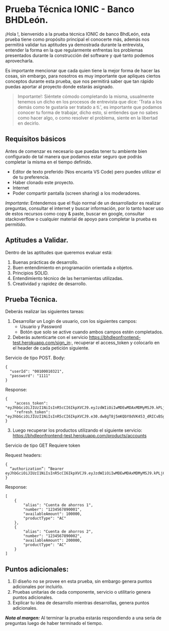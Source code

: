 # Prueba Técnica IONIC  - Banco BHDLeón.

¡Hola !, bienvenido a la prueba técnica IONIC de banco BhdLeón, esta prueba tiene como propósito principal el conocerte más, además nos permitirá validar tus aptitudes ya demostrada durante la entrevista, entender la forma en la que regularmente enfrentas los problemas presentados durante la construcción del software y qué tanto podemos aprovecharla.

Es importante mencionar que cada quien tiene la mejor forma de hacer las cosas, sin embargo, para nosotros es muy importante que apliques ciertos conceptos durante esta prueba, que nos permitirá saber que tan rápido puedas aportar al proyecto donde estarás asignado.

> Importante!: Siéntete cómodo completando la misma, usualmente tenemos un dicho en los procesos de entrevista que dice: 'Trata a los demás como te gustaría ser tratado a ti.', es importante que podamos conocer tu forma de trabajar, dicho esto, si entiendes que no sabes como hacer algo, o como resolver el problema, siente en la libertad en decirlo.

## Requisitos básicos

Antes de comenzar es necesario que puedas tener tu ambiente bien configurado de tal manera que podamos estar seguro que podrás completar la misma en el tiempo definido.

- Editor de texto preferido (Nos encanta VS Code) pero puedes utilizar el de tu preferencia.
- Haber clonado este proyecto.
- Internet
- Poder compartir pantalla (screen sharing) a los moderadores.

*Importante*: Entendemos que el flujo normal de un desarrollador es realizar preguntas, consultar el internet y buscar información, por lo tanto hacer uso de estos recursos como copy & paste, buscar en google, consultar stackoverflow o cualquier material de apoyo para completar la prueba es permitido.

## Aptitudes a Validar.

Dentro de las aptitudes que queremos evaluar está:

1. Buenas prácticas de desarrollo.
2. Buen entendimiento en programación orientada a objetos.
3. Principios SOLID.
4. Entendimiento técnico de las herramientas utilizadas.
5. Creatividad y rapidez de desarrollo.

## Prueba Técnica.

Deberás realizar las siguientes tareas:

1. Desarrollar un Login de usuario, con los siguientes campos: 
      - Usuario y Password 
      - Botón que solo se active cuando ambos campos estén completados.
2. Deberás autenticarte con el servicio https://bhdleonfrontend-test.herokuapp.com/sign_in:, recuperar el access_token y colocarlo en el header de cada petición siguiente.

Servicio de tipo POST.
Body:
```
{
  "userId": "00100010321",
  "password": "1111"
}
```

Response:

```
{
    "access_token": "eyJhbGciOiJIUzI1NiIsInR5cCI6IkpXVCJ9.eyJzdWIiOiIwMDEwMDAxMDMyMSJ9.kPLjCmPJaw8ja",
    "refresh_token": "eyJhbGciOiJIUzI1NiIsInR5cCI6IkpXVCJ9.e30.dw8gT8j5mKQbY8dVK453_dRICvBSg2oAQYFfzO1rpoY"
}
```

3. Luego recuperar los productos utilizando el siguiente servicio: https://bhdleonfrontend-test.herokuapp.com/products/accounts

Servicio de tipo GET
Requiere token

Request headers:

```
{
  “authorization”: “Bearer eyJhbGciOiJIUzI1NiIsInR5cCI6IkpXVCJ9.eyJzdWIiOiIwMDEwMDAxMDMyMSJ9.kPLjCmPJaw8j”
}
```

Response:

```
[
    {
        "alias": "Cuenta de ahorros 1",
        "number": "1234567890001",
        "availableAmount": 100000,
        "productType": "AC"
    },
    {
        "alias": "Cuenta de ahorros 2",
        "number": "1234567890002",
        "availableAmount": 200000,
        "productType": "AC"
    }
]
```

## Puntos adicionales:

1. El diseño no se provee en esta prueba, sin embargo genera puntos adicionales por incluirlo.
2. Pruebas unitarias de cada componente, servicio o utilitario genera puntos adicionales.
3. Explicar tu idea de desarrollo mientras desarrollas, genera puntos adicionales.

***Nota al margen:*** Al terminar la prueba estarás respondiendo a una seria de preguntas luego de haber terminado el tiempo.
